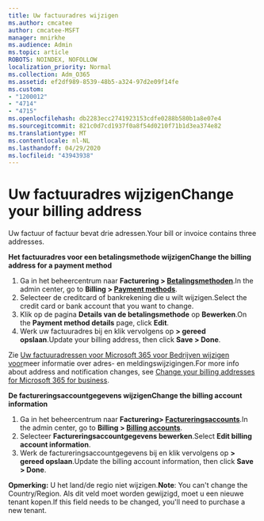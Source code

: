 ```yaml
---
title: Uw factuuradres wijzigen
ms.author: cmcatee
author: cmcatee-MSFT
manager: mnirkhe
ms.audience: Admin
ms.topic: article
ROBOTS: NOINDEX, NOFOLLOW
localization_priority: Normal
ms.collection: Adm_O365
ms.assetid: ef2df989-8539-48b5-a324-97d2e09f14fe
ms.custom:
- "1200012"
- "4714"
- "4715"
ms.openlocfilehash: db2283ecc2741923153cdfe0288b580b1a8e07e4
ms.sourcegitcommit: 821c0d7cd1937f0a8f54d0210f71b1d3ea374e82
ms.translationtype: MT
ms.contentlocale: nl-NL
ms.lasthandoff: 04/29/2020
ms.locfileid: "43943938"
---
```

# <a name="change-your-billing-address"></a><span data-ttu-id="3dfb3-102">Uw factuuradres wijzigen</span><span class="sxs-lookup"><span data-stu-id="3dfb3-102">Change your billing address</span></span>

<span data-ttu-id="3dfb3-103">Uw factuur of factuur bevat drie adressen.</span><span class="sxs-lookup"><span data-stu-id="3dfb3-103">Your bill or invoice contains three addresses.</span></span>

<span data-ttu-id="3dfb3-104">**Het factuuradres voor een betalingsmethode wijzigen**</span><span class="sxs-lookup"><span data-stu-id="3dfb3-104">**Change the billing address for a payment method**</span></span>

1. <span data-ttu-id="3dfb3-105">Ga in het beheercentrum naar **Facturering > [Betalingsmethoden](https://go.microsoft.com/fwlink/p/?linkid=2018806)**.</span><span class="sxs-lookup"><span data-stu-id="3dfb3-105">In the admin center, go to **Billing > [Payment methods](https://go.microsoft.com/fwlink/p/?linkid=2018806)**.</span></span>
2. <span data-ttu-id="3dfb3-106">Selecteer de creditcard of bankrekening die u wilt wijzigen.</span><span class="sxs-lookup"><span data-stu-id="3dfb3-106">Select the credit card or bank account that you want to change.</span></span>
3. <span data-ttu-id="3dfb3-107">Klik op de pagina **Details van de betalingsmethode** op **Bewerken**.</span><span class="sxs-lookup"><span data-stu-id="3dfb3-107">On the **Payment method details** page, click **Edit**.</span></span>
4. <span data-ttu-id="3dfb3-108">Werk uw factuuradres bij en klik vervolgens op **> gereed opslaan**.</span><span class="sxs-lookup"><span data-stu-id="3dfb3-108">Update your billing address, then click **Save > Done**.</span></span>

<span data-ttu-id="3dfb3-109">Zie [Uw factuuradressen voor Microsoft 365 voor Bedrijven wijzigen voor](https://docs.microsoft.com/microsoft-365/commerce/billing-and-payments/change-your-billing-addresses?view=o365-worldwide)meer informatie over adres- en meldingswijzigingen.</span><span class="sxs-lookup"><span data-stu-id="3dfb3-109">For more info about address and notification changes, see [Change your billing addresses for Microsoft 365 for business](https://docs.microsoft.com/microsoft-365/commerce/billing-and-payments/change-your-billing-addresses?view=o365-worldwide).</span></span>

<span data-ttu-id="3dfb3-110">**De factureringsaccountgegevens wijzigen**</span><span class="sxs-lookup"><span data-stu-id="3dfb3-110">**Change the billing account information**</span></span>

1. <span data-ttu-id="3dfb3-111">Ga in het beheercentrum naar **Facturering> [Factureringsaccounts](https://admin.microsoft.com/Adminportal/Home?source=applauncher#/BillingAccounts/billing-accounts)**.</span><span class="sxs-lookup"><span data-stu-id="3dfb3-111">In the admin center, go to **Billing > [Billing accounts](https://admin.microsoft.com/Adminportal/Home?source=applauncher#/BillingAccounts/billing-accounts)**.</span></span>
2. <span data-ttu-id="3dfb3-112">Selecteer **Factureringsaccountgegevens bewerken**.</span><span class="sxs-lookup"><span data-stu-id="3dfb3-112">Select **Edit billing account information**.</span></span>
3. <span data-ttu-id="3dfb3-113">Werk de factureringsaccountgegevens bij en klik vervolgens op **> gereed opslaan**.</span><span class="sxs-lookup"><span data-stu-id="3dfb3-113">Update the billing account information, then click **Save > Done**.</span></span>

<span data-ttu-id="3dfb3-114">**Opmerking:** U het land/de regio niet wijzigen.</span><span class="sxs-lookup"><span data-stu-id="3dfb3-114">**Note**: You can't change the Country/Region.</span></span> <span data-ttu-id="3dfb3-115">Als dit veld moet worden gewijzigd, moet u een nieuwe tenant kopen.</span><span class="sxs-lookup"><span data-stu-id="3dfb3-115">If this field needs to be changed, you'll need to purchase a new tenant.</span></span>
